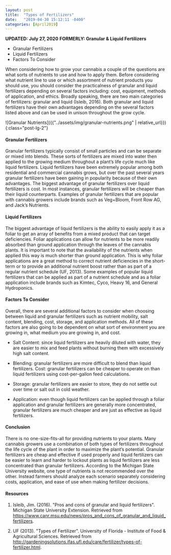 ```yaml
---
layout: post
title:  "Types of Fertilizers"
date:   "2019-04-30 15:12:11 -0400"
categories: [April2019]
---
```


<b>UPDATED: July 27, 2020</b>
<b>FORMERLY: Granular &amp; Liquid Fertilizers</b>



* Granular Fertilizers
* Liquid Fertilizers
* Factors To Consider



When considering how to grow your cannabis a couple of the questions are what sorts of nutrients to use and how to apply them. Before considering what nutrient line to use or which assortment of nutrient products you should use, you should consider the practicalness of granular and liquid fertilizers depending on several factors including: cost, equipment, methods of application, and ethics. Broadly speaking, there are two main categories of fertilizers: granular and liquid (Isleib, 2016). Both granular and liquid fertilizers have their own advantages depending on the several factors listed above and can be used in unison throughout the grow cycle.



![Granular Nutrients]({{"../assets/img/granular-nutrients.png" | relative_url}}){:class="post-lg-2"}



#### Granular Fertilizers
Granular fertilizers typically consist of small particles and can be separate or mixed into blends. These sorts of fertilizers are mixed into water then applied to the growing medium throughout a plant’s life cycle much like liquid fertilizers. Liquid fertilizers have been extremely popular among both residential and commercial cannabis grows, but over the past several years granular fertilizers have been gaining in popularity because of their own advantages. The biggest advantage of granular fertilizers over liquid fertilizers is cost. In most instances, granular fertilizers will be cheaper than their liquid counterparts. Examples of granular fertilizers that are popular with cannabis growers include brands such as Veg+Bloom, Front Row AG, and Jack’s Nutrients.



#### Liquid Fertilizers
The biggest advantage of liquid fertilizers is the ability to easily apply it as a foliar to get an array of benefits from a mixed product that can target deficiencies. Foliar applications can allow for nutrients to be more readily absorbed than ground application through the leaves of the cannabis plants. It is important to note that the availability of the nutrients when applied this way is much shorter than ground application. This is why foliar applications are a great method to correct nutrient deficiencies in the short-term or to provide an additional nutrient boost rather than as part of a regular nutrient schedule (UF, 2013). Some examples of popular liquid fertilizers that can be applied as part of a nutrient schedule and as a foliar application include brands such as Kimtec, Cyco, Heavy 16, and General Hydroponics.



#### Factors To Consider
Overall, there are several additional factors to consider when choosing between liquid and granular fertilizers such as nutrient mobility, salt content, blending, cost, storage, and application methods. All of these factors are also going to be dependent on what sort of environment you are growing in, what medium you are growing in, and cost. 

* Salt Content: since liquid fertilizers are heavily diluted with water, they are easier to mix and feed plants without burning them with excessively high salt content.

* Blending: granular fertilizers are more difficult to blend than liquid fertilizers.
Cost: granular fertilizers can be cheaper to operate on than liquid fertilizers using cost-per-gallon feed calculations.

* Storage: granular fertilizers are easier to store, they do not settle out over time or salt out in cold weather.

* Application: even though liquid fertilizers can be applied through a foliar application and granular fertilizers are generally more concentrated, granular fertilizers are much cheaper and are just as effective as liquid fertilizers. 


#### Conclusion
There is no one-size-fits-all for providing nutrients to your plants. Many cannabis growers use a combination of both types of fertilizers throughout the life cycle of the plant in order to maximize the plant’s potential. Granular fertilizers are cheap and effective if used properly and liquid fertilizers can be easier to learn and harder to lockout plants as liquid fertilizers are less concentrated than granular fertilizers. According to the Michigan State University website, one type of nutrients is not recommended over the other. Instead farmers should analyze each scenario separately considering costs, application, and ease of use when making fertilizer decisions.


#### Resources
1. Isleib, Jim. (2016). "Pros and cons of granular and liquid fertilizers". Michigan State University Extension. Retrieved from https://www.canr.msu.edu/news/pros_and_cons_of_granular_and_liquid_fertilizers.

2. UF (2013). "Types of Fertilizer". University of Florida - Institute of Food & Agricultural Sciences. Retrieved from 
http://gardeningsolutions.ifas.ufl.edu/care/fertilizer/types-of-fertilizer.html.  